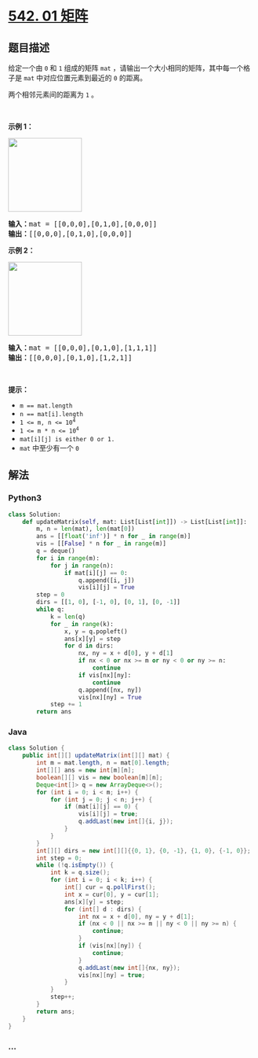 # [542. 01 矩阵](https://leetcode-cn.com/problems/01-matrix)



## 题目描述

<!-- 这里写题目描述 -->

<p>给定一个由 <code>0</code> 和 <code>1</code> 组成的矩阵 <code>mat</code> ，请输出一个大小相同的矩阵，其中每一个格子是 <code>mat</code> 中对应位置元素到最近的 <code>0</code> 的距离。</p>

<p>两个相邻元素间的距离为 <code>1</code> 。</p>

<p> </p>

<p><b>示例 1：</b></p>

<p><img alt="" src="https://pic.leetcode-cn.com/1626667201-NCWmuP-image.png" style="width: 150px; " /></p>

<pre>
<strong>输入：</strong>mat =<strong> </strong>[[0,0,0],[0,1,0],[0,0,0]]
<strong>输出：</strong>[[0,0,0],[0,1,0],[0,0,0]]
</pre>

<p><b>示例 2：</b></p>

<p><img alt="" src="https://pic.leetcode-cn.com/1626667205-xFxIeK-image.png" style="width: 150px; " /></p>

<pre>
<b>输入：</b>mat =<b> </b>[[0,0,0],[0,1,0],[1,1,1]]
<strong>输出：</strong>[[0,0,0],[0,1,0],[1,2,1]]
</pre>

<p> </p>

<p><strong>提示：</strong></p>

<ul>
	<li><code>m == mat.length</code></li>
	<li><code>n == mat[i].length</code></li>
	<li><code>1 <= m, n <= 10<sup>4</sup></code></li>
	<li><code>1 <= m * n <= 10<sup>4</sup></code></li>
	<li><code>mat[i][j] is either 0 or 1.</code></li>
	<li><code>mat</code> 中至少有一个 <code>0 </code></li>
</ul>


## 解法

<!-- 这里可写通用的实现逻辑 -->

<!-- tabs:start -->

### **Python3**

<!-- 这里可写当前语言的特殊实现逻辑 -->

```python
class Solution:
    def updateMatrix(self, mat: List[List[int]]) -> List[List[int]]:
        m, n = len(mat), len(mat[0])
        ans = [[float('inf')] * n for _ in range(m)]
        vis = [[False] * n for _ in range(m)]
        q = deque()
        for i in range(m):
            for j in range(n):
                if mat[i][j] == 0:
                    q.append([i, j])
                    vis[i][j] = True
        step = 0
        dirs = [[1, 0], [-1, 0], [0, 1], [0, -1]]
        while q:
            k = len(q)
            for _ in range(k):
                x, y = q.popleft()
                ans[x][y] = step
                for d in dirs:
                    nx, ny = x + d[0], y + d[1]
                    if nx < 0 or nx >= m or ny < 0 or ny >= n:
                        continue
                    if vis[nx][ny]:
                        continue
                    q.append([nx, ny])
                    vis[nx][ny] = True
            step += 1
        return ans
```

### **Java**

<!-- 这里可写当前语言的特殊实现逻辑 -->

```java
class Solution {
    public int[][] updateMatrix(int[][] mat) {
        int m = mat.length, n = mat[0].length;
        int[][] ans = new int[m][n];
        boolean[][] vis = new boolean[m][n];
        Deque<int[]> q = new ArrayDeque<>();
        for (int i = 0; i < m; i++) {
            for (int j = 0; j < n; j++) {
                if (mat[i][j] == 0) {
                    vis[i][j] = true;
                    q.addLast(new int[]{i, j});
                }
            }
        }
        int[][] dirs = new int[][]{{0, 1}, {0, -1}, {1, 0}, {-1, 0}};
        int step = 0;
        while (!q.isEmpty()) {
            int k = q.size();
            for (int i = 0; i < k; i++) {
                int[] cur = q.pollFirst();
                int x = cur[0], y = cur[1];
                ans[x][y] = step;
                for (int[] d : dirs) {
                    int nx = x + d[0], ny = y + d[1];
                    if (nx < 0 || nx >= m || ny < 0 || ny >= n) {
                        continue;
                    }
                    if (vis[nx][ny]) {
                        continue;
                    }
                    q.addLast(new int[]{nx, ny});
                    vis[nx][ny] = true;
                }
            }
            step++;
        }
        return ans;
    }
}
```

### **...**

```

```

<!-- tabs:end -->
